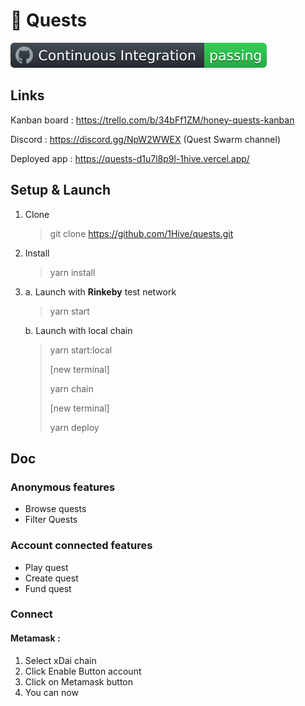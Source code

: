 # 🌟 Quests

[![Continuous Integration](README.assets/badge.svg)](https://github.com/1Hive/quests/actions/workflows/continuous-integration.yml)

## Links

Kanban board : https://trello.com/b/34bFf1ZM/honey-quests-kanban

Discord : https://discord.gg/NpW2WWEX (Quest Swarm channel)

Deployed app : https://quests-d1u7l8p9l-1hive.vercel.app/

## Setup & Launch

1. Clone

   > git clone https://github.com/1Hive/quests.git

2. Install

   > yarn install

3. a. Launch with **Rinkeby** test network

   > yarn start

   b. Launch with local chain

   > yarn start:local
   >
   > [new terminal]
   >
   > yarn chain
   >
   > [new terminal]
   >
   > yarn deploy

## Doc

### Anonymous features

- Browse quests
- Filter Quests

### Account connected features

- Play quest
- Create quest
- Fund quest

### Connect

#### Metamask :

1. Select xDai chain
2. Click Enable Button account
3. Click on Metamask button
4. You can now

